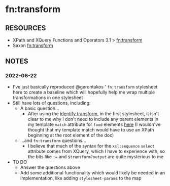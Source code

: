 # fn:transform

## RESOURCES
- XPath and XQuery Functions and Operators 3.1 > [fn:transform](https://www.w3.org/TR/xpath-functions-31/#func-transform)
- Saxon [fn:transform](https://www.saxonica.com/documentation11/index.html#!functions/fn/transform)

## NOTES
### 2022-06-22
- I've just basically reproduced @gerontakos ' `fn:transform` stylesheet here to create a baseline which will hopefully help me wrap multiple transformations in one stylesheet
- Still have lots of questions, including:
    - A basic question...
        - After using the [identify transform](), in the first stylesheet, it isn't clear to me why I don't need to include any parent elements in my template `match` attribute for `food` elements [here](https://github.com/briesenberg07/xml_stack/blob/8dcdeb7f24e6d03a584f55be57a17fdf303cc9da/fn_transform/xslt001.xsl#L17-L18) (I wouldn've thought that my template match would have to use an XPath beginning at the root element of the doc)
    - ...and `fn:transform` questions...
        - I believe that much of the syntax for the `xsl:sequence` `select` attribute comes from XQuery, which I have to experience with, so the bits like `:=` and `$transform?output` are quite mysterious to me
- TO DO
    - Answer the questions above
    - Add some additional functionality which would likely be needed in an implementation, like adding `stylesheet-params` to the map